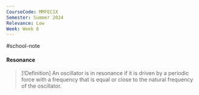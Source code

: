 ```yaml
---
CourseCode: MMFEC1X
Semester: Summer 2024
Relevance: Low
Week: Week 6
---
```

#school-note 
#### Resonance
>[!Definition]
>An oscillator is in resonance if it is driven by a periodic force with a frequency that is equal or close to the natural frequency of the oscillator.

